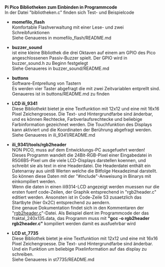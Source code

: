 **Pi Pico Bibliotheken zum Einbinden in Programmcode**\
In der Datei "bibliotheken.c" finden sich Test- und Beispielcode

* **momefilo_flash**\
Komfortable Flashverwaltung mit einer Lese- und zwei Schreibfunktionen\
Siehe Genaueres in momefilo_flash/README.md

* **buzzer_sound**\
ist eine kleine Bibliothek die drei Oktaven auf einem am GPIO des Pico
angeschlossenen Passiv-Buzzer spielt. Der GPIO wird in buzzer_sound.h
zu Beginn festgelegt\
Siehe Genaueres in buzzer_sound/README.md

* **buttons**\
Software-Entprellung von Tastern\
Es werden vier Taster abgefragt die mit zwei Zeitvariablen entprellt sind.\
Genaueres ist in buttons/README.md zu finden

* **LCD ili_9341**\
Diese Bibliothekt bietet je eine Textfunktion mit 12x12 und eine mit 16x16
Pixel Zeichengroesse. Die Text- und Hintergrundfarbe sind änderbar, und
es können Rechtecke, Farbverlaufsrechtecke und beliebige Farbinformation
gezeichnet werden. Die Touchfunktion des Displays kann aktiviert und die
Koordinaten der Berührung abgefragt werden.\
Siehe Genaueres in ili_9341/README.md

* **ili_9341/tools/rgb2header**\
NON PICO, muss auf dem Entwicklungs-PC ausgefuehrt werden!\
Dieses Programm wandelt die 24Bit-RGB-Pixel einer Eingabedatei
in R5G6B5-Pixel um die viele LCD-Displays darstellen koennen,
und schreibt sie als text in eine Headerdatei. Die Headerdatei enthält ein Datenarray aus uint8 Werten welche die
Bitfolge Hexadezimal darstellt. So können diese Daten mit der
"#include"-Anweisung in Binarys mit einkompiliert werden.\
Wenn die daten in einen ili9314-LCD angezeigt werden muessen nur die
ersten fuenf code-Zeilen, der Graphik entsprechend in "rgb2header.c"
editiert werden. Ansonsten ist in Code-Zeile 53 zusaetzlich das Startbyte
(hier 0x2C) entsprechend zu aendern.\
Eine genaue Dokumentation findet sich in den Kommentaren der "[rgb2header.c](https://github.com/momefilo/bibliotheken/blob/main/ili_9341/tools/rgb2header.c)"-Datei.
Als Beispiel dient im Programmcode der das fraktal_240x135.data,
das Programm muss mit **"gcc -o rgb2header rgb2header.c"** kompiliert werden damit es ausfuehrbar wird

* **LCD st_7735**\
Diese Bibliothek bietet je eine Textfunktion mit 12x12 und eine mit 16x16
Pixel Zeichengroesse. Die Text- und Hintergrundfarbe sind änderbar.
Und ein Funktion um beliebige Pixelinformation auf das display zu schreiben.\
Siehe Genaueres in st7735/README.md
